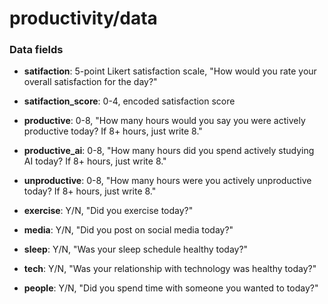 # productivity/data

### Data fields

- **satifaction**: 5-point Likert satisfaction scale, "How would you rate your overall satisfaction for the day?"
- **satifaction_score**: 0-4, encoded satisfaction score

- **productive**: 0-8, "How many hours would you say you were actively productive today? If 8+ hours, just write 8."
- **productive_ai**: 0-8, "How many hours did you spend actively studying AI today? If 8+ hours, just write 8."
- **unproductive**: 0-8, "How many hours were you actively unproductive today? If 8+ hours, just write 8."

- **exercise**: Y/N, "Did you exercise today?"
- **media**: Y/N, "Did you post on social media today?"
- **sleep**: Y/N, "Was your sleep schedule healthy today?"
- **tech**: Y/N, "Was your relationship with technology was healthy today?"
- **people**: Y/N, "Did you spend time with someone you wanted to today?"
